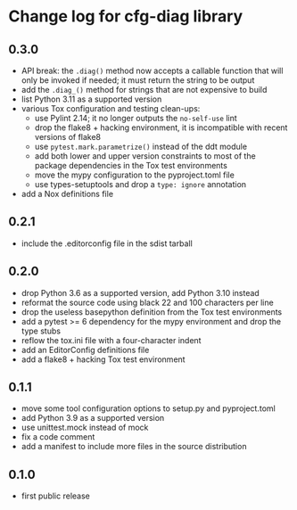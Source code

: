 # Change log for cfg-diag library

## 0.3.0

- API break: the `.diag()` method now accepts a callable function that
  will only be invoked if needed; it must return the string to be output
- add the `.diag_()` method for strings that are not expensive to build
- list Python 3.11 as a supported version
- various Tox configuration and testing clean-ups:
  - use Pylint 2.14; it no longer outputs the `no-self-use` lint
  - drop the flake8 + hacking environment, it is incompatible with recent
    versions of flake8
  - use `pytest.mark.parametrize()` instead of the ddt module
  - add both lower and upper version constraints to most of the package
    dependencies in the Tox test environments
  - move the mypy configuration to the pyproject.toml file
  - use types-setuptools and drop a `type: ignore` annotation
- add a Nox definitions file

## 0.2.1

- include the .editorconfig file in the sdist tarball

## 0.2.0

- drop Python 3.6 as a supported version, add Python 3.10 instead
- reformat the source code using black 22 and 100 characters per line
- drop the useless basepython definition from the Tox test environments
- add a pytest >= 6 dependency for the mypy environment and drop the type stubs
- reflow the tox.ini file with a four-character indent
- add an EditorConfig definitions file
- add a flake8 + hacking Tox test environment

## 0.1.1

- move some tool configuration options to setup.py and pyproject.toml
- add Python 3.9 as a supported version
- use unittest.mock instead of mock
- fix a code comment
- add a manifest to include more files in the source distribution

## 0.1.0

- first public release
